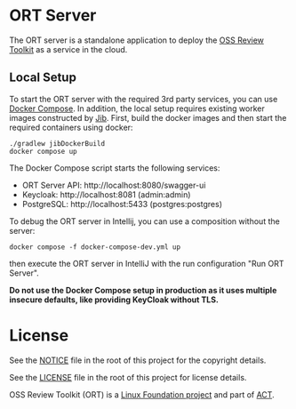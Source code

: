 # ORT Server

The ORT server is a standalone application to deploy the
[OSS Review Toolkit](https://github.com/oss-review-toolkit/ort) as a service in the cloud.

## Local Setup

To start the ORT server with the required 3rd party services, you can use
[Docker Compose](https://docs.docker.com/compose/). In addition, the local setup requires existing worker images
constructed by [Jib](https://github.com/GoogleContainerTools/jib). First, build the docker images and then start the
required containers using docker:

```shell
./gradlew jibDockerBuild
docker compose up
```

The Docker Compose script starts the following services:

* ORT Server API: http://localhost:8080/swagger-ui
* Keycloak: http://localhost:8081 (admin:admin)
* PostgreSQL: http://localhost:5433 (postgres:postgres)

To debug the ORT server in Intellij, you can use a composition without the server:

```shell
docker compose -f docker-compose-dev.yml up
```

then execute the ORT server in IntelliJ with the run configuration "Run ORT Server".

**Do not use the Docker Compose setup in production as it uses multiple insecure defaults, like providing KeyCloak
without TLS.**

# License

See the [NOTICE](./NOTICE) file in the root of this project for the copyright details.

See the [LICENSE](./LICENSE) file in the root of this project for license details.

OSS Review Toolkit (ORT) is a [Linux Foundation project](https://www.linuxfoundation.org) and part of
[ACT](https://automatecompliance.org/).
